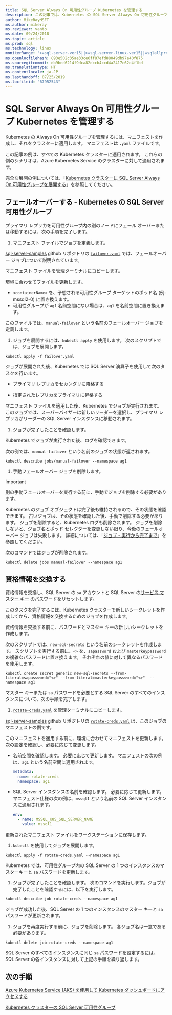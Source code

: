 ```yaml
---
title: SQL Server Always On 可用性グループ Kubernetes を管理する
description: この記事では、Kubernetes の SQL Server Always On 可用性グループを管理する方法について説明します。
author: MikeRayMSFT
ms.author: mikeray
ms.reviewer: vanto
ms.date: 09/24/2018
ms.topic: article
ms.prod: sql
ms.technology: linux
monikerRange: '>=sql-server-ver15||>=sql-server-linux-ver15||=sqlallproducts-allversions'
ms.openlocfilehash: 893e502c35ae33ce6ff87efd88049db97a40f875
ms.sourcegitcommit: db9bed6214f9dca82dccb4ccd4a2417c62e4f1bd
ms.translationtype: HT
ms.contentlocale: ja-JP
ms.lasthandoff: 07/25/2019
ms.locfileid: "67952543"
---
```

# <a name="manage-sql-server-always-on-availability-group-kubernetes"></a>SQL Server Always On 可用性グループ Kubernetes を管理する

Kubernetes の Always On 可用性グループを管理するには、マニフェストを作成し、それをクラスターに適用します。 マニフェストは `.yaml` ファイルです。  

この記事の例は、すべての Kubernetes クラスターに適用されます。 これらの例のシナリオは、Azure Kubernetes Service のクラスターに対して適用されます。

完全な展開の例については、「[Kubernetes クラスターに SQL Server Always On 可用性グループを展開する](sql-server-linux-kubernetes-deploy.md)」を参照してください。

## <a name="fail-over---sql-server-availability-group-on-kubernetes"></a>フェールオーバーする - Kubernetes の SQL Server 可用性グループ

プライマリ レプリカを可用性グループ内の別のノードにフェール オーバーまたは移動するには、次の手順を完了します。

1. マニフェスト ファイルでジョブを定義します。

  [sql-server-samples](https://github.com/Microsoft/sql-server-samples/tree/master/samples/features/high%20availability/Kubernetes/sample-manifest-files) github リポジトリの [`failover.yaml`](https://github.com/Microsoft/sql-server-samples/tree/master/samples/features/high%20availability/Kubernetes/sample-manifest-files/failover.yaml) では、フェールオーバー ジョブについて説明されています。

  マニフェスト ファイルを管理ターミナルにコピーします。

  環境に合わせてファイルを更新します。

  - `<containerName>` を、予想される可用性グループ ターゲットのポッド名 (例: mssql2-0) に置き換えます。
  - 可用性グループが `ag1` 名前空間にない場合は、`ag1` を名前空間に置き換えます。

  このファイルでは、`manual-failover` という名前のフェールオーバー ジョブを定義します。

1. ジョブを展開するには、`kubectl apply` を使用します。 次のスクリプトでは、ジョブを展開します。

  ```azurecli
  kubectl apply -f failover.yaml
  ```

  ジョブが展開された後、Kubernetes では SQL Server 演算子を使用して次のタスクを行います。
  
  - プライマリ レプリカをセカンダリに降格する
  
  - 指定されたレプリカをプライマリに昇格する
  
  マニフェスト ファイルを適用した後、Kubernetes でジョブが実行されます。 このジョブでは、スーパーバイザーは新しいリーダーを選択し、プライマリ レプリカがリーダーの SQL Server インスタンスに移動されます。

1. ジョブが完了したことを確認します。
  
  Kubernetes でジョブが実行された後、ログを確認できます。
  
  次の例では、`manual-failover` という名前のジョブの状態が返されます。

  ```azurecli
  kubectl describe jobs/manual-failover --namespace ag1
  ```

1. 手動フェールオーバー ジョブを削除します。 

  >[!IMPORTANT]
  >別の手動フェールオーバーを実行する前に、手動でジョブを削除する必要があります。
  > 
  >Kubernetes のジョブ オブジェクトは完了後も維持されるので、その状態を確認できます。 古いジョブは、その状態を確認した後、手動で削除する必要があります。 ジョブを削除すると、Kubernetes ログも削除されます。 ジョブを削除しないと、ジョブ名とポッド セレクターを変更しない限り、今後のフェールオーバー ジョブは失敗します。 詳細については、「[ジョブ - 実行から完了まで](https://kubernetes.io/docs/concepts/workloads/controllers/jobs-run-to-completion/)」を参照してください。

  次のコマンドではジョブが削除されます。

  ```azurecli
  kubectl delete jobs manual-failover --namespace ag1
  ```

## <a name="rotate-credentials"></a>資格情報を交換する

資格情報を交換し、SQL Server の `sa` アカウントと SQL Server の[サービス マスター キー](../relational-databases/security/encryption/service-master-key.md) のパスワードをリセットします。 

このタスクを完了するには、Kubernetes クラスターで新しいシークレットを作成してから、資格情報を交換するためのジョブを作成します。

資格情報を交換する前に、パスワードとマスター キーの新しいシークレットを作成します。

次のスクリプトでは、`new-sql-secrets` という名前のシークレットを作成します。 スクリプトを実行する前に、`<>` を、`sapassword` および `masterkeypassword` の複雑なパスワードに置き換えます。 それぞれの値に対して異なるパスワードを使用します。

```azurecli
kubectl create secret generic new-sql-secrets --from-literal=sapassword="<>" --from-literal=masterkeypassword="<>"  --namespace ag1
```

マスター キーまたは `sa` パスワードを必要とする SQL Server のすべてのインスタンスについて、次の手順を完了します。

1. [`rotate-creds.yaml`](https://github.com/Microsoft/sql-server-samples/blob/master/samples/features/high%20availability/Kubernetes/sample-manifest-files/rotate-creds.yaml) を管理ターミナルにコピーします。

  [sql-server-samples](https://github.com/Microsoft/sql-server-samples/tree/master/samples/features/high%20availability/Kubernetes/sample-deployment-script/) github リポジトリの [`rotate-creds.yaml`](https://github.com/Microsoft/sql-server-samples/blob/master/samples/features/high%20availability/Kubernetes/sample-manifest-files/rotate-creds.yaml) は、このジョブのマニフェストの例です。

  このマニフェストを適用する前に、環境に合わせてマニフェストを更新します。 次の設定を確認し、必要に応じて変更します。

  - 名前空間を確認します。 必要に応じて更新します。 マニフェストの次の例は、`ag1` という名前空間に適用されます。

    ```yaml
    metadata:
      name: rotate-creds
      namespace: ag1
    ```

  - SQL Server インスタンスの名前を確認します。 必要に応じて更新します。 マニフェスト仕様の次の例は、`mssql1` という名前の SQL Server インスタンスに適用されます。

    ```yaml
    env:
      - name: MSSQL_K8S_SQL_SERVER_NAME
        value: mssql1
    ```

  更新されたマニフェスト ファイルをワークステーションに保存します。

1. `kubectl` を使用してジョブを展開します。

  ```azurecli
  kubectl apply -f rotate-creds.yaml --namespace ag1
  ```

  Kubernetes では、可用性グループ内の SQL Server の 1 つのインスタンスのマスターキーと `sa` パスワードを更新します。

1. ジョブが完了したことを確認します。 次のコマンドを実行します。ジョブが完了したことを確認するには、以下を実行します。 

  ```azcli
  kubectl describe job rotate-creds --namespace ag1
  ```

  ジョブが成功した後、SQL Server の 1 つのインスタンスのマスター キーと `sa` パスワードが更新されます。


1. ジョブを再度実行する前に、ジョブを削除します。 各ジョブ名は一意である必要があります。

  ```azurecli
  kubectl delete job rotate-creds --namespace ag1
  ```

SQL Server のすべてのインスタンスに同じ `sa` パスワードを設定するには、SQL Server の各インスタンスに対して上記の手順を繰り返します。

## <a name="next-steps"></a>次の手順

[Azure Kubernetes Service (AKS) を使用して Kubernetes ダッシュボードにアクセスする](https://docs.microsoft.com/azure/aks/kubernetes-dashboard)

[Kubernetes クラスターの SQL Server 可用性グループ](sql-server-ag-kubernetes.md)
